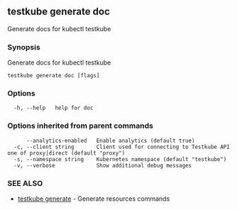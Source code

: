 ## testkube generate doc

Generate docs for kubectl testkube

### Synopsis

Generate docs for kubectl testkube

```
testkube generate doc [flags]
```

### Options

```
  -h, --help   help for doc
```

### Options inherited from parent commands

```
      --analytics-enabled   Enable analytics (default true)
  -c, --client string       Client used for connecting to Testkube API one of proxy|direct (default "proxy")
  -s, --namespace string    Kubernetes namespace (default "testkube")
  -v, --verbose             Show additional debug messages
```

### SEE ALSO

* [testkube generate](testkube_generate.md)	 - Generate resources commands

